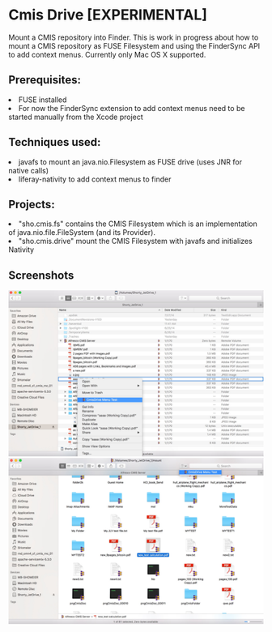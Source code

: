# Cmis Drive [EXPERIMENTAL]

Mount a CMIS repository into Finder.
This is work in progress about how to mount a CMIS repository as FUSE Filesystem and using the FinderSync API to add context menus.
Currently only Mac OS X supported.

## Prerequisites:
<li> FUSE installed
<li> For now the FinderSync extension to add context menus need to be started manually from the Xcode project

## Techniques used:
<li> javafs to mount an java.nio.Filesystem as FUSE drive (uses JNR for native calls)
<li> liferay-nativity to add context menus to finder

## Projects:
<li> "sho.cmis.fs" contains the CMIS Filesystem which is an implementation of java.nio.file.FileSystem (and its Provider).
<li> "sho.cmis.drive" mount the CMIS Filesystem with javafs and initializes Nativity

## Screenshots
<img src="./screens/CmisDrive.jpg" width="800">
<img src="./screens/CmisDrive_Menu_Badges.jpg" width="800">

